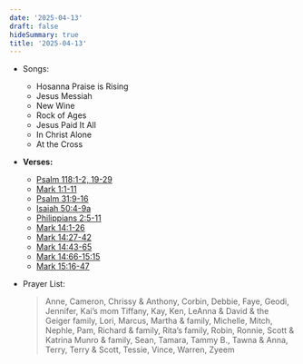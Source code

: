 ```yaml
---
date: '2025-04-13'
draft: false
hideSummary: true
title: '2025-04-13'
---
```


- Songs:
  - Hosanna Praise is Rising
  - Jesus Messiah
  - New Wine
  - Rock of Ages
  - Jesus Paid It All
  - In Christ Alone
  - At the Cross

- **Verses:**
  - [Psalm 118:1-2, 19-29](https://www.biblegateway.com/passage/?search=Psalm+118%3A1-2%2C+19-29&version=NIV)
  - [Mark 1:1-11](https://www.biblegateway.com/passage/?search=Mark+1%3A1-11&version=NIV)
  - [Psalm 31:9-16](https://www.biblegateway.com/passage/?search=Psalm+31%3A9-16&version=NIV)
  - [Isaiah 50:4-9a](https://www.biblegateway.com/passage/?search=Isaiah+50%3A4-9a&version=NIV)
  - [Philippians 2:5-11](https://www.biblegateway.com/passage/?search=Philippians+2%3A5-11&version=NIV)
  - [Mark 14:1-26](https://www.biblegateway.com/passage/?search=Mark+14%3A1-26&version=NIV)
  - [Mark 14:27-42](https://www.biblegateway.com/passage/?search=Mark+14%3A27-42&version=NIV)
  - [Mark 14:43-65](https://www.biblegateway.com/passage/?search=Mark+14%3A43-65&version=NIV)
  - [Mark 14:66-15:15](https://www.biblegateway.com/passage/?search=Mark+14%3A66-15%3A15&version=NIV)
  - [Mark 15:16-47](https://www.biblegateway.com/passage/?search=Mark+15%3A16-47&version=NIV)

- Prayer List:  
  > Anne, Cameron, Chrissy & Anthony, Corbin, Debbie, Faye, Geodi,
  > Jennifer, Kai’s mom Tiffany, Kay, Ken, LeAnna & David & the Geiger family,
  > Lori, Marcus, Martha & family, Michelle, Mitch, Nephle, Pam,
  > Richard & family, Rita’s family, Robin, Ronnie, Scott & Katrina Munro & family,
  > Sean, Tamara, Tammy B., Tawna & Anna, Terry, Terry & Scott, Tessie, Vince, Warren, Zyeem